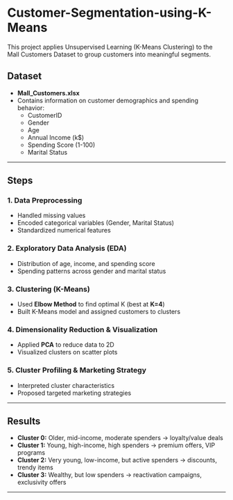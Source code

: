 # Customer-Segmentation-using-K-Means
This project applies Unsupervised Learning (K-Means Clustering) to the Mall Customers Dataset to group customers into meaningful segments.
## Dataset  
- **Mall_Customers.xlsx**  
- Contains information on customer demographics and spending behavior:  
  - CustomerID  
  - Gender  
  - Age  
  - Annual Income (k$)  
  - Spending Score (1-100)  
  - Marital Status  

---

## Steps  

### 1. Data Preprocessing  
- Handled missing values  
- Encoded categorical variables (Gender, Marital Status)  
- Standardized numerical features  

### 2. Exploratory Data Analysis (EDA)  
- Distribution of age, income, and spending score  
- Spending patterns across gender and marital status  

### 3. Clustering (K-Means)  
- Used **Elbow Method** to find optimal K (best at **K=4**)  
- Built K-Means model and assigned customers to clusters  

### 4. Dimensionality Reduction & Visualization  
- Applied **PCA** to reduce data to 2D  
- Visualized clusters on scatter plots  

### 5. Cluster Profiling & Marketing Strategy  
- Interpreted cluster characteristics  
- Proposed targeted marketing strategies  

---

## Results  

- **Cluster 0:** Older, mid-income, moderate spenders → loyalty/value deals  
- **Cluster 1:** Young, high-income, high spenders → premium offers, VIP programs  
- **Cluster 2:** Very young, low-income, but active spenders → discounts, trendy items  
- **Cluster 3:** Wealthy, but low spenders → reactivation campaigns, exclusivity offers  

---
